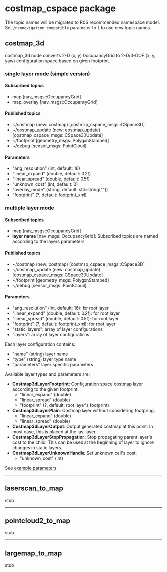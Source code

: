 # costmap_cspace package

The topic names will be migrated to ROS recommended namespace model.
Set `/neonavigation_compatible` parameter to `1` to use new topic names.

## costmap_3d

costmap_3d node converts 2-D (x, y) OccupancyGrid to 2-D/3-DOF (x, y, yaw) configuration space based on given footprint.

### single layer mode (simple version)

#### Subscribed topics

* map [nav_msgs::OccupancyGrid]
* map_overlay [nav_msgs::OccupancyGrid]

#### Published topics

* ~/costmap (new: costmap) [costmap_cspace_msgs::CSpace3D]
* ~/costmap_update (new: costmap_update) [costmap_cspace_msgs::CSpace3DUpdate]
* ~/footprint [geometry_msgs::PolygonStamped]
* ~/debug [sensor_msgs::PointCloud]

#### Parameters

* "ang_resolution" (int, default: 16)
* "linear_expand" (double, default: 0.2f)
* "linear_spread" (double, default: 0.5f)
* "unknown_cost" (int, default: 0)
* "overlay_mode" (string, default: std::string(""))
* "footprint" (?, default: footprint_xml)

### multiple layer mode

#### Subscribed topics

* map [nav_msgs::OccupancyGrid]
* **layer name** [nav_msgs::OccupancyGrid]: Subscribed topics are named according to the layers parameters

#### Published topics

* ~/costmap (new: costmap) [costmap_cspace_msgs::CSpace3D]
* ~/costmap_update (new: costmap_update) [costmap_cspace_msgs::CSpace3DUpdate]
* ~/footprint [geometry_msgs::PolygonStamped]
* ~/debug [sensor_msgs::PointCloud]

#### Parameters

* "ang_resolution" (int, default: 16): for root layer
* "linear_expand" (double, default: 0.2f): for root layer
* "linear_spread" (double, default: 0.5f): for root layer
* "footprint" (?, default: footprint_xml): for root layer
* "static_layers": array of layer configurations
* "layers": array of layer configurations

Each layer configuration contains:
* "name" (string) layer name
* "type" (string) layer type name
* "parameters" layer specific parameters

Available layer types and parameters are:
- **Costmap3dLayerFootprint**: Configuration space costmap layer according to the given footprint.
  - "linear_expand" (double)
  - "linear_spread" (double)
  - "footprint" (?, default: root layer's footprint)
- **Costmap3dLayerPlain**: Costmap layer without considering footpring.
  - "linear_expand" (double)
  - "linear_spread" (double)
- **Costmap3dLayerOutput**: Output generated costmap at this point. In most case, this is placed at the last layer.
- **Costmap3dLayerStopPropagation**: Stop propagating parent layer's cost to the child. This can be used at the beginning of layer to ignore changes in static layers.
- **Costmap3dLayerUnknownHandle**: Set unknown cell's cost.
  - "unknown_cost" (int)

See [example parameters](https://github.com/at-wat/neonavigation/blob/master/neonavigation_launch/config/navigate.yaml).

----
## laserscan_to_map

stub

----
## pointcloud2_to_map

stub

----
## largemap_to_map

stub
